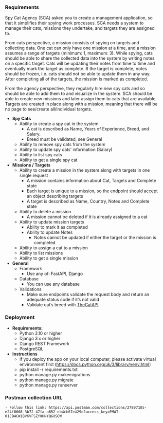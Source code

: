 ### Requirements

Spy Cat Agency (SCA) asked you to create a management application, so that it simplifies their spying work processes. SCA needs a system to manage their cats, missions they undertake, and targets they are assigned to.

From cats perspective, a mission consists of spying on targets and collecting data. One cat can only have one mission at a time, and a mission assumes a range of targets (minimum: 1, maximum: 3). While spying, cats should be able to share the collected data into the system by writing notes on a specific target. Cats will be updating their notes from time to time and eventually mark the target as complete. If the target is complete, notes should be frozen, i.e. cats should not be able to update them in any way. After completing all of the targets, the mission is marked as completed.

From the agency perspective, they regularly hire new spy cats and so should be able to add them to and visualize in the system. SCA should be able to create new missions and later assign them to cats that are available. Targets are created in place along with a mission, meaning that there will be no page to see/create all/individual targets.


- **Spy Cats**
    - Ability to create a spy cat in the system
        - A cat is described as Name, Years of Experience, Breed, and Salary.
        - Breed must be validated, see General
    - Ability to remove spy cats from the system
    - Ability to update spy cats’ information (Salary)
    - Ability to list spy cats
    - Ability to get a single spy cat
- **Missions / Targets**
    - Ability to create a mission in the system along with targets in one single request
        - A mission contains information about Cat, Targets and Complete state
        - Each target is unique to a mission, so the endpoint should accept an object describing targets
        - A target is described as Name, Country, Notes and Complete state
    - Ability to delete a mission
        - A mission cannot be deleted if it is already assigned to a cat
    - Ability to update mission targets
        - Ability to mark it as completed
        - Ability to update Notes
            - Notes cannot be updated if either the target or the mission is completed
    - Ability to assign a cat to a mission
    - Ability to list missions
    - Ability to get a single mission
- **General**
    - Framework
        - Use any of: FastAPI, Django
    - Database
        - You can use any database
    - Validations
        - Make sure endpoints validate the request body and return an adequate status code if it’s not valid
        - Validate cat’s breed with [TheCatAPI](https://api.thecatapi.com/v1/breeds)
### Deployment
- **Requirements:**
    - Python 3.10 or higher
    - Django 3.x or higher
    - Django REST Framework
    - PostgreSQL
- **Instructions**
    - If you deploy the app on your local computer, please activate virtual environment first (https://docs.python.org/uk/3/library/venv.html)
    - pip install -r requirements.txt
    - python manage.py makemigrations
    - python manage.py migrate
    - python manage.py runserver
### Postman collection URL 
    - Follow this link: https://api.postman.com/collections/27897185-e24f0608-3b72-47fa-a852-eb4cb67e429d?access_key=PMAT-01JB4CW1BVKVFSZY0HNYQGXSGW